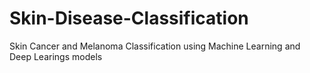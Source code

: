 # Skin-Disease-Classification
Skin Cancer and Melanoma Classification using Machine Learning and Deep Learings models
